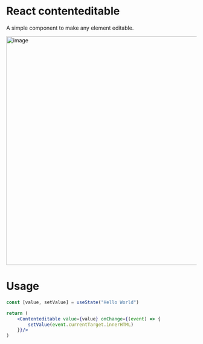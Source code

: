 # React contenteditable

A simple component to make any element editable.

<img width="605" alt="image" src="https://github.com/silverWolf818/react-contenteditable/assets/7360502/60746930-6f71-418b-89b5-ddbe95dfc9fa">

# Usage

```jsx
const [value, setValue] = useState("Hello World")

return (
    <Contenteditable value={value} onChange={(event) => {
        setValue(event.currentTarget.innerHTML)
    }}/>
)
```
